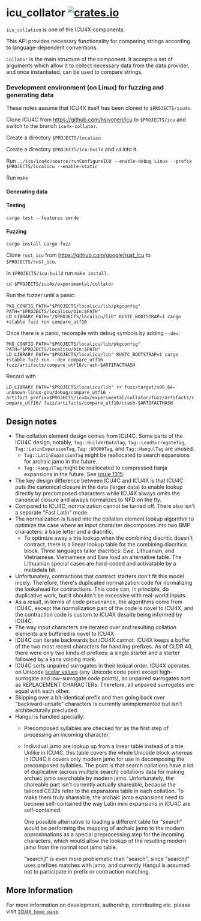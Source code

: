 # icu_collator [![crates.io](https://img.shields.io/crates/v/icu_collator)](https://crates.io/crates/icu_collator)

`icu_collation` is one of the ICU4X components.

This API provides necessary functionality for comparing strings according to language-dependent
conventions.

`Collator` is the main structure of the component. It accepts a set of arguments
which allow it to collect necessary data from the data provider, and once
instantiated, can be used to compare strings.

### Development environment (on Linux) for fuzzing and generating data

These notes assume that ICU4X itself has been cloned to `$PROJECTS/icu4x`.

Clone ICU4C from <https://github.com/hsivonen/icu> to `$PROJECTS/icu` and switch
to the branch `icu4x-collator`.

Create a directory `$PROJECTS/localicu`

Create a directory `$PROJECTS/icu-build` and `cd` into it.

Run `../icu/icu4c/source/runConfigureICU --enable-debug Linux --prefix $PROJECTS/localicu --enable-static`

Run `make`

#### Generating data



#### Testing

`cargo test --features serde`

#### Fuzzing

`cargo install cargo-fuzz`

Clone `rust_icu` from <https://github.com/google/rust_icu> to `$PROJECTS/rust_icu`.

In `$PROJECTS/icu-build` run `make install`.

`cd $PROJECTS/icu4x/experimental/collator`

Run the fuzzer until a panic:

`PKG_CONFIG_PATH="$PROJECTS/localicu/lib/pkgconfig" PATH="$PROJECTS/localicu/bin:$PATH" LD_LIBRARY_PATH="/$PROJECTS/localicu/lib" RUSTC_BOOTSTRAP=1 cargo +stable fuzz run compare_utf16`

Once there is a panic, recompile with debug symbols by adding `--dev`:

`PKG_CONFIG_PATH="$PROJECTS/localicu/lib/pkgconfig" PATH="$PROJECTS/localicu/bin:$PATH" LD_LIBRARY_PATH="$PROJECTS/localicu/lib" RUSTC_BOOTSTRAP=1 cargo +stable fuzz run --dev compare_utf16 fuzz/artifacts/compare_utf16/crash-$ARTIFACTHASH`

Record with

`LD_LIBRARY_PATH="$PROJECTS/localicu/lib" rr fuzz/target/x86_64-unknown-linux-gnu/debug/compare_utf16 -artifact_prefix=$PROJECTS/icu4x/experimental/collator/fuzz/artifacts/compare_utf16/ fuzz/artifacts/compare_utf16/crash-$ARTIFACTHASH`

## Design notes

* The collation element design comes from ICU4C. Some parts of the ICU4C design, notably,
  `Tag::BuilderDataTag`, `Tag::LeadSurrogateTag`, `Tag::LatinExpansionTag`, `Tag::U0000Tag`,
  and `Tag::HangulTag` are unused.
  - `Tag::LatinExpansionTag` might be reallocated to search expansions for archaic jamo
    in the future.
  - `Tag::HangulTag` might be reallocated to compressed hanja expansions in the future.
    See [issue 1315](https://github.com/unicode-org/icu4x/issues/1315).
* The key design difference between ICU4C and ICU4X is that ICU4C puts the canonical
  closure in the data (larger data) to enable lookup directly by precomposed characters
  while ICU4X always omits the canonical closure and always normalizes to NFD on the fly.
* Compared to ICU4C, normalization cannot be turned off. There also isn't a separate
  "Fast Latin" mode.
* The normalization is fused into the collation element lookup algorithm to optimize the
  case where an input character decomposes into two BMP characters: a base letter and a
  diacritic.
  - To optimize away a trie lookup when the combining diacritic doesn't contract,
    there is a linear lookup table for the combining diacritics block. Three languages
    tailor diacritics: Ewe, Lithuanian, and Vietnamese. Vietnamese and Ewe load an
    alternative table. The Lithuanian special cases are hard-coded and activatable by
    a metadata bit.
* Unfortunately, contractions that contract starters don't fit this model nicely. Therefore,
  there's duplicated normalization code for normalizing the lookahead for contractions.
  This code can, in principle, do duplicative work, but it shouldn't be excessive with
  real-world inputs.
* As a result, in terms of code provenance, the algorithms come from ICU4C, except the
  normalization part of the code is novel to ICU4X, and the contraction code is custom
  to ICU4X despite being informed by ICU4C.
* The way input characters are iterated over and resulting collation elements are
  buffered is novel to ICU4X.
* ICU4C can iterate backwards but ICU4X cannot. ICU4X keeps a buffer of the two most
  recent characters for handling prefixes. As of CLDR 40, there were only two kinds
  of prefixes: a single starter and a starter followed by a kana voicing mark.
* ICU4C sorts unpaired surrogates in their lexical order. ICU4X operates on Unicode
  [scalar values](https://unicode.org/glossary/#unicode_scalar_value) (any Unicode
  code point except high-surrogate and low-surrogate code points), so unpaired
  surrogates sort as REPLACEMENT CHARACTERs. Therefore, all unpaired
  surrogates are equal with each other.
* Skipping over a bit-identical prefix and then going back over "backward-unsafe"
  characters is currently unimplemented but isn't architecturally precluded.
* Hangul is handled specially:
  - Precomposed syllables are checked for as the first step of processing an
    incoming character.
  - Individual jamo are lookup up from a linear table instead of a trie. Unlike
    in ICU4C, this table covers the whole Unicode block whereas in ICU4C it covers
    only modern jamo for use in decomposing the precomposed syllables. The point
    is that search collations have a lot of duplicative (across multiple search)
    collations data for making archaic jamo searchable by modern jamo.
    Unfortunately, the shareable part isn't currently actually shareable, because
    the tailored CE32s refer to the expansions table in each collation. To make
    them truly shareable, the archaic jamo expansions need to become self-contained
    the way Latin mini expansions in ICU4C are self-contained.

    One possible alternative to loading a different table for "search" would be
    performing the mapping of archaic jamo to the modern approximations as a
    special preprocessing step for the incoming characters, which would allow
    the lookup of the resulting modern jamo from the normal root jamo table.

    "searchjl" is even more problematic than "search", since "searchjl" uses
    prefixes matches with jamo, and currently Hangul is assumed not to participate
    in prefix or contraction matching.

## More Information

For more information on development, authorship, contributing etc. please visit [`ICU4X home page`](https://github.com/unicode-org/icu4x).
